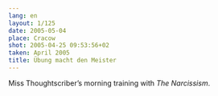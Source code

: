 ```yaml
---
lang: en
layout: 1/125
date: 2005-05-04
place: Cracow
shot: 2005-04-25 09:53:56+02
taken: April 2005
title: Übung macht den Meister
---
```


Miss Thoughtscriber’s morning training with <cite>The Narcissism</cite>.
